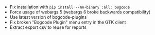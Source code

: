  * Fix installation with `pip install --no-binary :all: bugcode`
 * Force usage of webargs 5 (webargs 6 broke backwards compatibility)
 * Use latest version of bogcode-plugins
 * Fix broken "Bogcode Plugin" menu entry in the GTK client
 * Extract export csv to reuse for reports
